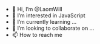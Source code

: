 - 👋 Hi, I’m @LaomWill
- 👀 I’m interested in JavaScript
- 🌱 I’m currently learning ...
- 💞️ I’m looking to collaborate on ...
- 📫 How to reach me 

